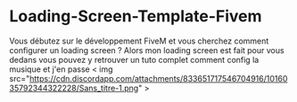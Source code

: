 # Loading-Screen-Template-Fivem
Vous débutez sur le développement FiveM et vous cherchez comment configurer un loading screen ? Alors mon loading screen est fait pour vous dedans vous pouvez y retrouver un tuto complet comment config la musique et j'en passe
 < img src="https://cdn.discordapp.com/attachments/833651717546704916/1016035792344322228/Sans_titre-1.png" >
